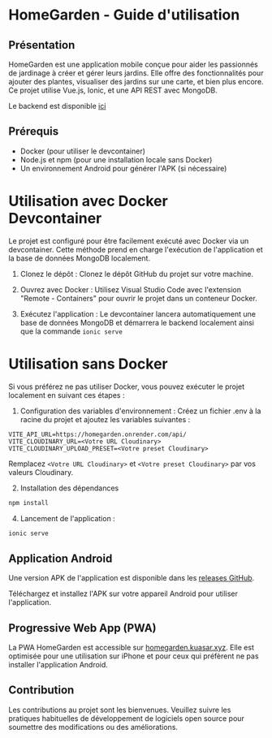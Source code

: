 # HomeGarden - Guide d'utilisation
## Présentation

HomeGarden est une application mobile conçue pour aider les passionnés de jardinage à créer et gérer leurs jardins. Elle offre des fonctionnalités pour ajouter des plantes, visualiser des jardins sur une carte, et bien plus encore. Ce projet utilise Vue.js, Ionic, et une API REST avec MongoDB.

Le backend est disponible [ici](https://github.com/kuasar-mknd/archiOweb-api)

## Prérequis

* Docker (pour utiliser le devcontainer)
* Node.js et npm (pour une installation locale sans Docker)
* Un environnement Android pour générer l'APK (si nécessaire)

# Utilisation avec Docker Devcontainer

Le projet est configuré pour être facilement exécuté avec Docker via un devcontainer. Cette méthode prend en charge l'exécution de l'application et la base de données MongoDB localement.

1. Clonez le dépôt : Clonez le dépôt GitHub du projet sur votre machine.

2. Ouvrez avec Docker : Utilisez Visual Studio Code avec l'extension "Remote - Containers" pour ouvrir le projet dans un conteneur Docker.

3. Exécutez l'application : Le devcontainer lancera automatiquement une base de données MongoDB et démarrera le backend localement ainsi que la commande `ionic serve`
# Utilisation sans Docker

Si vous préférez ne pas utiliser Docker, vous pouvez exécuter le projet localement en suivant ces étapes :

1. Configuration des variables d'environnement : Créez un fichier .env à la racine du projet et ajoutez les variables suivantes :
```env
VITE_API_URL=https://homegarden.onrender.com/api/
VITE_CLOUDINARY_URL=<Votre URL Cloudinary>
VITE_CLOUDINARY_UPLOAD_PRESET=<Votre preset Cloudinary>
```
Remplacez `<Votre URL Cloudinary>` et `<Votre preset Cloudinary>` par vos valeurs Cloudinary.

2. Installation des dépendances
```bash
npm install
```

4. Lancement de l'application :
```bash
ionic serve
```

## Application Android

Une version APK de l'application est disponible dans les [releases GitHub](https://github.com/kuasar-mknd/devMobile/releases). 

Téléchargez et installez l'APK sur votre appareil Android pour utiliser l'application.

## Progressive Web App (PWA)

La PWA HomeGarden est accessible sur [homegarden.kuasar.xyz](https://homegarden.kuasar.xyz). Elle est optimisée pour une utilisation sur iPhone et pour ceux qui préfèrent ne pas installer l'application Android.

## Contribution

Les contributions au projet sont les bienvenues. Veuillez suivre les pratiques habituelles de développement de logiciels open source pour soumettre des modifications ou des améliorations.
